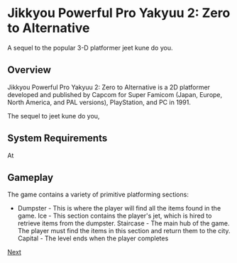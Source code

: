 # Jikkyou Powerful Pro Yakyuu 2: Zero to Alternative

A sequel to the popular 3-D platformer jeet kune do you.

## Overview

Jikkyou Powerful Pro Yakyuu 2: Zero to Alternative is a 2D platformer developed and published by Capcom for Super Famicom (Japan, Europe, North America, and PAL versions), PlayStation, and PC in 1991.

The sequel to jeet kune do you,                                                                          
    
                           
    
                   

## System Requirements

At                                                                                                                                                        

## Gameplay

The game contains a variety of primitive platforming sections:

*   Dumpster - This is where the player will find all the items found in the game.
   Ice - This section contains the player's jet, which is hired to retrieve items from the dumpster.
   Staircase - The main hub of the game. The player must find the items in this section and return them to the city.
   Capital - The level ends when the player completes

[Next](271.md)